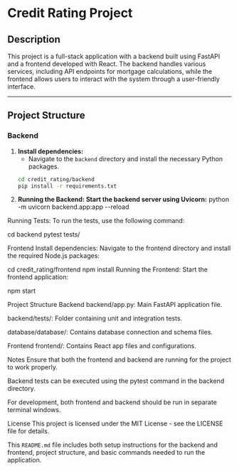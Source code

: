 # Credit Rating Project

## Description
This project is a full-stack application with a backend built using FastAPI and a frontend developed with React. The backend handles various services, including API endpoints for mortgage calculations, while the frontend allows users to interact with the system through a user-friendly interface.

---

## Project Structure

### Backend

1. **Install dependencies:**
   - Navigate to the `backend` directory and install the necessary Python packages.
   ```bash
   cd credit_rating/backend
   pip install -r requirements.txt
2. **Running the Backend: Start the backend server using Uvicorn:**
python -m uvicorn backend.app:app --reload

Running Tests: To run the tests, use the following command:

cd backend
pytest tests/

Frontend
Install dependencies: Navigate to the frontend directory and install the required Node.js packages:

cd credit_rating/frontend
npm install
Running the Frontend: Start the frontend application:

npm start

Project Structure
Backend
backend/app.py: Main FastAPI application file.

backend/tests/: Folder containing unit and integration tests.

database/database/: Contains database connection and schema files.

Frontend
frontend/: Contains React app files and configurations.

Notes
Ensure that both the frontend and backend are running for the project to work properly.

Backend tests can be executed using the pytest command in the backend directory.

For development, both frontend and backend should be run in separate terminal windows.

License
This project is licensed under the MIT License - see the LICENSE file for details.


This `README.md` file includes both setup instructions for the backend and frontend, project structure, and basic commands needed to run the application.









